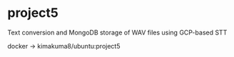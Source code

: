 # project5
Text conversion and MongoDB storage of WAV files using GCP-based STT

docker -> kimakuma8/ubuntu:project5
